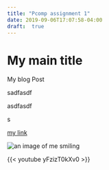 ```yaml
---
title: "Pcomp assignment 1"
date: 2019-09-06T17:07:58-04:00
draft:  true
---
```

# My main title

My blog Post

sadfasdf

asdfasdf

s

[my link](http://www.google.com)

![an image of me smiling](/hello.jpg)

{{< youtube yFzizT0kXv0 >}}
